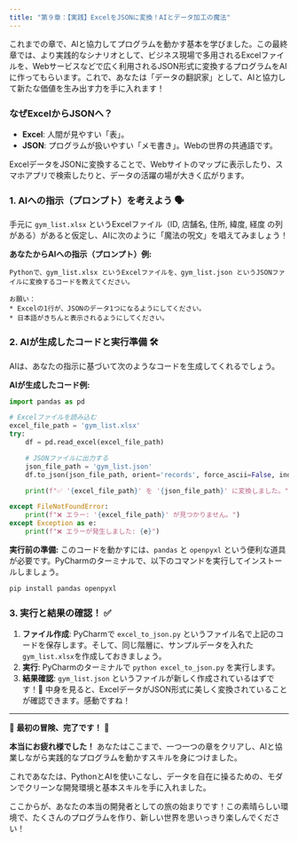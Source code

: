 ```yaml
---
title: "第９章：【実践】ExcelをJSONに変換！AIとデータ加工の魔法"
---
```


これまでの章で、AIと協力してプログラムを動かす基本を学びました。この最終章では、より実践的なシナリオとして、ビジネス現場で多用されるExcelファイルを、Webサービスなどで広く利用されるJSON形式に変換するプログラムをAIに作ってもらいます。これで、あなたは「データの翻訳家」として、AIと協力して新たな価値を生み出す力を手に入れます！

### なぜExcelからJSONへ？

*   **Excel**: 人間が見やすい「表」。
*   **JSON**: プログラムが扱いやすい「メモ書き」。Webの世界の共通語です。

ExcelデータをJSONに変換することで、Webサイトのマップに表示したり、スマホアプリで検索したりと、データの活躍の場が大きく広がります。

### 1. AIへの指示（プロンプト）を考えよう 🗣️

手元に `gym_list.xlsx` というExcelファイル（ID, 店舗名, 住所, 緯度, 経度 の列がある）があると仮定し、AIに次のように「魔法の呪文」を唱えてみましょう！

**あなたからAIへの指示（プロンプト）例:**

```
Pythonで、gym_list.xlsx というExcelファイルを、gym_list.json というJSONファイルに変換するコードを教えてください。

お願い：
* Excelの1行が、JSONのデータ1つになるようにしてください。
* 日本語がきちんと表示されるようにしてください。
```

### 2. AIが生成したコードと実行準備 🛠️

AIは、あなたの指示に基づいて次のようなコードを生成してくれるでしょう。

**AIが生成したコード例:**

```python
import pandas as pd

# Excelファイルを読み込む
excel_file_path = 'gym_list.xlsx'
try:
    df = pd.read_excel(excel_file_path)

    # JSONファイルに出力する
    json_file_path = 'gym_list.json'
    df.to_json(json_file_path, orient='records', force_ascii=False, indent=4)

    print(f"✅ '{excel_file_path}' を '{json_file_path}' に変換しました。")

except FileNotFoundError:
    print(f"❌ エラー: '{excel_file_path}' が見つかりません。")
except Exception as e:
    print(f"❌ エラーが発生しました: {e}")
```

**実行前の準備:**
このコードを動かすには、`pandas` と `openpyxl` という便利な道具が必要です。PyCharmのターミナルで、以下のコマンドを実行してインストールしましょう。

```bash
pip install pandas openpyxl
```

### 3. 実行と結果の確認！ ✅

1.  **ファイル作成**: PyCharmで `excel_to_json.py` というファイル名で上記のコードを保存します。そして、同じ階層に、サンプルデータを入れた`gym_list.xlsx`を作成しておきましょう。
2.  **実行**: PyCharmのターミナルで `python excel_to_json.py` を実行します。
3.  **結果確認**: `gym_list.json` というファイルが新しく作成されているはずです！🎉 中身を見ると、ExcelデータがJSON形式に美しく変換されていることが確認できます。感動ですね！

---

🎉 **最初の冒険、完了です！** 🎉

**本当にお疲れ様でした！** あなたはここまで、一つ一つの章をクリアし、AIと協業しながら実践的なプログラムを動かすスキルを身につけました。

これであなたは、PythonとAIを使いこなし、データを自在に操るための、モダンでクリーンな開発環境と基本スキルを手に入れました。

ここからが、あなたの本当の開発者としての旅の始まりです！この素晴らしい環境で、たくさんのプログラムを作り、新しい世界を思いっきり楽しんでください！